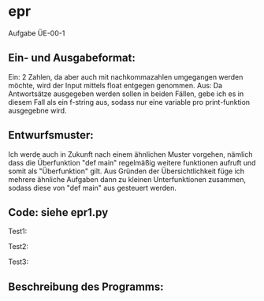 # epr

Aufgabe ÜE-00-1

Ein- und Ausgabeformat:
------------------------------

Ein: 2 Zahlen, da aber auch mit nachkommazahlen umgegangen werden möchte, wird der Input mittels float entgegen genommen.
Aus: Da Antwortsätze ausgegeben werden sollen in beiden Fällen, gebe ich es in diesem Fall als ein f-string aus, sodass nur eine variable pro print-funktion ausgegebne wird.

Entwurfsmuster:
------------------------------

Ich werde auch in Zukunft nach einem ähnlichen Muster vorgehen, nämlich dass die Überfunktion "def main" regelmäßig weitere funktionen aufruft und somit als "Überfunktion" gilt. 
Aus Gründen der Übersichtlichkeit füge ich mehrere ähnliche Aufgaben dann zu kleinen Unterfunktionen zusammen, sodass diese von "def main" aus gesteuert werden.

Code: siehe epr1.py
------------------------------

Test1:

Test2:

Test3:


Beschreibung des Programms:
------------------------------
